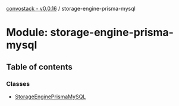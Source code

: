 [convostack - v0.0.16](../README.md) / storage-engine-prisma-mysql

# Module: storage-engine-prisma-mysql

## Table of contents

### Classes

- [StorageEnginePrismaMySQL](../classes/storage_engine_prisma_mysql.StorageEnginePrismaMySQL.md)

